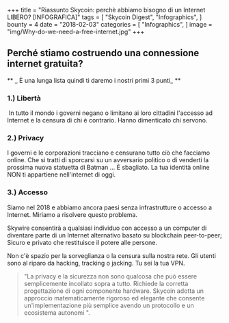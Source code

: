 +++
title = "Riassunto Skycoin: perchè abbiamo bisogno di un Internet LIBERO? [INFOGRAFICA]"
tags = [
    "Skycoin Digest",
    "Infographics",
]
bounty = 4
date = "2018-02-03"
categories = [
    "Infographics",
]
image = "img/Why-do-we-need-a-free-internet.jpg"
+++

## Perché stiamo costruendo una connessione internet gratuita?

** _ È una lunga lista quindi ti daremo i nostri primi 3 punti_ **

### 1.) Libertà

 In tutto il mondo i governi negano o limitano ai loro cittadini l'accesso ad Internet e la censura di chi è contrario. Hanno dimenticato chi servono.

### 2.) Privacy

I governi e le corporazioni tracciano e censurano tutto ciò che facciamo online. Che si tratti di sporcarsi su un avversario politico o di venderti la prossima nuova statuetta di Batman ... È sbagliato. La tua identità online NON ti appartiene nell'internet di oggi.

### 3.) Accesso

Siamo nel 2018 e abbiamo ancora paesi senza infrastrutture o accesso a Internet. Miriamo a risolvere questo problema.

Skywire consentirà a qualsiasi individuo con accesso a un computer di diventare parte di un Internet alternativo basato su blockchain peer-to-peer; Sicuro e privato che restituisce il potere alle persone.

Non c'è spazio per la sorveglianza o la censura sulla nostra rete. Gli utenti sono al riparo da hacking, tracking o jacking. Tu sei la tua VPN.

> "La privacy e la sicurezza non sono qualcosa che può essere semplicemente incollato sopra a tutto. Richiede la corretta progettazione di ogni componente hardware. Skycoin adotta un approccio matematicamente rigoroso ed elegante che consente un'implementazione più semplice avendo un protocollo e un ecosistema autonomi ".
